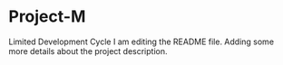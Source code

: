 # Project-M
Limited Development Cycle
I am editing the README file. Adding some more details about the project description.
